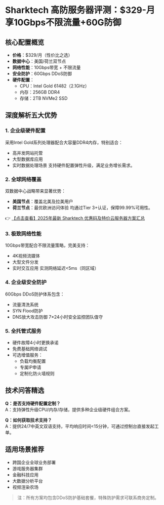 # Sharktech 高防服务器评测：$329-月享10Gbps不限流量+60G防御

## 核心配置概览
- **价格**：$329/月（性价比之选）
- **数据中心**：美国/荷兰双节点
- **网络性能**：10Gbps带宽 + 不限流量
- **安全防护**：60Gbps DDoS防御
- **硬件配置**：
  - CPU：Intel Gold 61482（2.1GHz）
  - 内存：256GB DDR4
  - 存储：2TB NVMe2 SSD

## 深度解析五大优势

### 1. 企业级硬件配置
采用Intel Gold系列处理器配合大容量DDR4内存，特别适合：
- 高并发网站托管
- 大型数据库应用
- 实时数据处理场景
支持硬件配置弹性升级，满足业务增长需求。

### 2. 全球网络覆盖
双数据中心战略带来显著优势：
- **美国节点**：覆盖北美及拉美用户
- **荷兰节点**：最优欧洲访问体验
均通过Tier 3+认证，保障99.99%可用性。

👉 [【点击查看】2025年最新 Sharktech 优惠码及特价云服务器方案汇总](https://bit.ly/Sharktech)

### 3. 极致网络性能
10Gbps带宽配合不限流量策略，完美支持：
- 4K视频流媒体
- 大型文件分发
- 实时交互应用
实测网络延迟<5ms（同区域）

### 4. 企业级安全防护
60Gbps DDoS防护体系包含：
- 流量清洗系统
- SYN Flood防护
- DNS放大攻击防御
7×24小时安全监控团队值守

### 5. 全托管式服务
- 硬件故障4小时更换承诺
- 免费基础网络调试
- 可选增值服务：
  - 负载均衡配置
  - 专属IP申请
  - 定制化防火墙规则

## 技术问答精选

**Q：是否支持硬件配置定制？**  
A：支持弹性升级CPU/内存/存储，提供多种企业级硬件组合方案。

**Q：如何获取技术支持？**  
A：提供24/7中英文双语支持，平均响应时间<15分钟，可通过控制台直接发起工单。

## 适用场景推荐
- 跨国企业全球业务部署
- 游戏服务器集群
- 金融科技应用
- 大数据分析平台
- 视频渲染农场

> 注：所有方案均包含DDoS防护基础套餐，特殊防护需求可联系商务定制。